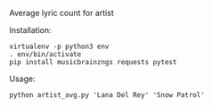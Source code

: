 Average lyric count for artist

Installation:
```
virtualenv -p python3 env
. env/bin/activate
pip install musicbrainzngs requests pytest
```

Usage:
```
python artist_avg.py 'Lana Del Rey' 'Snow Patrol'
```